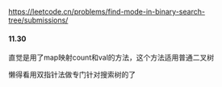 
https://leetcode.cn/problems/find-mode-in-binary-search-tree/submissions/
#### 11.30
直觉是用了map映射count和val的方法，这个方法适用普通二叉树

懒得看用双指针法做专门针对搜索树的了
